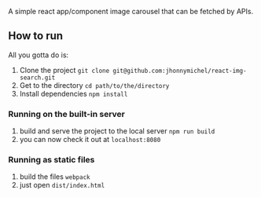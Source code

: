 A simple react app/component image carousel that can be fetched by APIs.

## How to run
All you gotta do is:

1. Clone the project `git clone git@github.com:jhonnymichel/react-img-search.git`
2. Get to the directory `cd path/to/the/directory`
3. Install dependencies `npm install`

### Running on the built-in server
1. build and serve the project to the local server `npm run build`
2. you can now check it out at `localhost:8080`

### Running as static files
1. build the files `webpack`
2. just open `dist/index.html`
